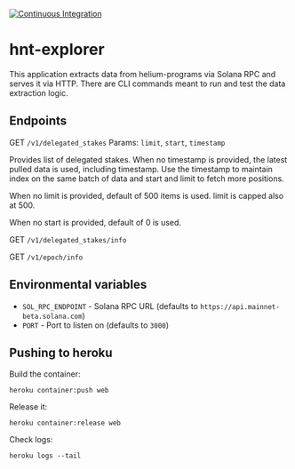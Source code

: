 [![Continuous Integration](https://github.com/lthiery/hnt-explorer/actions/workflows/rust.yml/badge.svg)](https://github.com/lthiery/hnt-explorer/actions/workflows/rust.yml)

# hnt-explorer

This application extracts data from helium-programs via Solana RPC and serves it via HTTP. There are CLI commands
meant to run and test the data extraction logic.

## Endpoints 

GET `/v1/delegated_stakes`
Params: `limit`, `start`, `timestamp`

Provides list of delegated stakes. When no timestamp is provided, the latest pulled data is used, including timestamp.
Use the timestamp to maintain index on the same batch of data and start and limit to fetch more positions.

When no limit is provided, default of 500 items is used. limit is capped also at 500.

When no start is provided, default of 0 is used.

GET `/v1/delegated_stakes/info`

GET `/v1/epoch/info`

## Environmental variables

* `SOL_RPC_ENDPOINT` - Solana RPC URL (defaults to `https://api.mainnet-beta.solana.com`)
* `PORT` - Port to listen on (defaults to `3000`)

## Pushing to heroku 

Build the container:
```
heroku container:push web 
```

Release it:
```
heroku container:release web 
```

Check logs:
```
heroku logs --tail 
```
